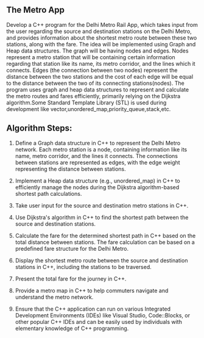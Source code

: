 ## The Metro App

Develop a C++ program for the Delhi Metro Rail App, which takes input from the user regarding the source and destination stations on the Delhi Metro, and provides information about the shortest metro route between these two stations, along with the fare. The idea will be implemented using Graph and Heap data structures. The graph will be having nodes and edges. Nodes represent a metro station that will be containing certain information regarding that station like its name, its metro corridor, and the lines which it connects. Edges (the connection between two nodes) represent the distance between the two stations and the cost of each edge will be equal to the distance between the two of its connecting stations(nodes). The program uses graph and heap data structures to represent and calculate the metro routes and fares efficiently, primarily relying on the Dijkstra algorithm.Some Standard Template Library (STL) is used during development like vector,unordered_map,priority_queue,stack,etc.

## Algorithm Steps:

1. Define a Graph data structure in C++ to represent the Delhi Metro network. Each metro station is a node, containing information like its name, metro corridor, and the lines it connects. The connections between stations are represented as edges, with the edge weight representing the distance between stations.

2. Implement a Heap data structure (e.g., unordered_map) in C++ to efficiently manage the nodes during the Dijkstra algorithm-based shortest path calculations.

3. Take user input for the source and destination metro stations in C++.

4. Use Dijkstra's algorithm in C++ to find the shortest path between the source and destination stations.

5. Calculate the fare for the determined shortest path in C++ based on the total distance between stations. The fare calculation can be based on a predefined fare structure for the Delhi Metro.

6. Display the shortest metro route between the source and destination stations in C++, including the stations to be traversed.

7. Present the total fare for the journey in C++.

8. Provide a metro map in C++ to help commuters navigate and understand the metro network.

9. Ensure that the C++ application can run on various Integrated Development Environments (IDEs) like Visual Studio, Code::Blocks, or other popular C++ IDEs and can be easily used by individuals with elementary knowledge of C++ programming.
